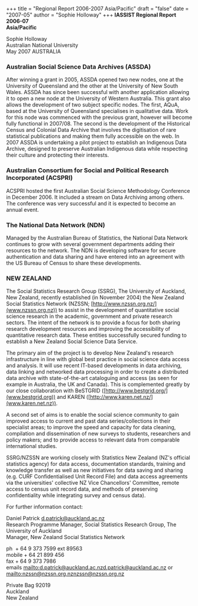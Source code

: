 +++
title = "Regional Report 2006-2007 Asia/Pacific"
draft = "false"
date = "2007-05"
author = "Sophie Holloway"
+++
**IASSIST Regional Report 2006-07<br />Asia/Pacific**

Sophie Holloway<br />
Australian National University<br />
May 2007
AUSTRALIA

### Australian Social Science Data Archives (ASSDA)

After winning a grant in 2005, ASSDA opened two new nodes, one at the University of Queensland and the other at the University of New South Wales. ASSDA has since been successful with another application allowing it to open a new node at the University of Western Australia. This grant also allows the development of two subject specific nodes. The first, AQuA, based at the University of Queensland specialises in qualitative data. Work for this node was commenced with the previous grant, however will become fully functional in 2007/08. The second is the development of the Historical Census and Colonial Data Archive that involves the digitisation of rare statistical publications and making them fully accessible on the web. In 2007 ASSDA is undertaking a pilot project to establish an Indigenous Data Archive, designed to preserve Australian Indigenous data while respecting their culture and protecting their interests.

### Australian Consortium for Social and Political Research Incorporated (ACSPRI)

ACSPRI hosted the first Australian Social Science Methodology Conference in December 2006. It included a stream on Data Archiving among others. The conference was very successful and it is expected to become an annual event.

### The National Data Network (NDN)
Managed by the Australian Bureau of Statistics, the National Data Network continues to grow with several government departments adding their resources to the network. The NDN is developing software for secure authentication and data sharing and have entered into an agreement with the US Bureau of Census to share these developments.

### NEW ZEALAND

The Social Statistics Research Group (SSRG), The University of Auckland, New Zealand, recently established (in November 2004) the New Zealand Social Statistics Network (NZSSN; [http://www.nzssn.org.nz/](www.nzssn.org.nz)) to assist in the development of quantitative social science research in the academic, government and private research sectors. The intent of the network is to provide a focus for both sharing research development resources and improving the accessibility of quantitative research data. These entities successfully secured funding to establish a New Zealand Social Science Data Service.

The primary aim of the project is to develop New Zealand's research infrastructure in line with global best practice in social science data access and analysis. It will use recent IT-based developments in data archiving, data linking and networked data processing in order to create a distributed data archive with state-of-the-art cataloguing and access (as seen for example in Australia, the UK and Canada). This is complemented greatly by our close collaboration with BeSTGRID ([http://www.bestgrid.org/](www.bestgrid.org)) and KAREN ([http://www.karen.net.nz/](www.karen.net.nz)).

A second set of aims is to enable the social science community to gain improved access to current and past data series/collections in their specialist areas; to improve the speed and capacity for data cleaning, compilation and dissemination of new surveys to students, researchers and policy makers; and to provide access to relevant data from comparable international studies.

SSRG/NZSSN are working closely with Statistics New Zealand (NZ's official statistics agency) for data access, documentation standards, training and knowledge transfer as well as new initiatives for data saving and sharing (e.g. CURF Confidentialised Unit Record File) and data access agreements via the universities' collective NZ Vice Chancellors' Committee, remote access to census unit record data, and methods of preserving confidentiality while integrating survey and census data).

For further information contact:

Daniel Patrick d.patrick@auckland.ac.nz<br>
Research Programme Manager, Social Statistics Research Group, The University of Auckland<br>
Manager, New Zealand Social Statistics Network

ph  + 64 9 373 7599 ext 89563<br>
mobile + 64 21 899 456<br>
fax + 64 9 373 7986<br>
emails <mailto:d.patrick@auckland.ac.nz>d.patrick@auckland.ac.nz or <mailto:nzssn@nzssn.org.nz>nzssn@nzssn.org.nz

Private Bag 92019<br>
Auckland<br>
New Zealand

